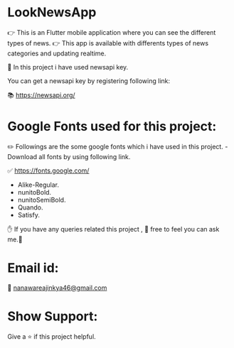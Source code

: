 # LookNewsApp
:point_right: This is an Flutter mobile application where you can see the different types of news.
:point_right: This app is available with differents types of news categories and updating realtime.

:bell: In this project i have used newsapi key.

You can get a newsapi key by registering following link:

:books: https://newsapi.org/


# Google Fonts used for this project:
:pencil2: Followings are the some google fonts which i have used in this project.
-Download all fonts by using following link.


 :white_check_mark: https://fonts.google.com/

* Alike-Regular.
* nunitoBold.
* nunitoSemiBold.
* Quando.
* Satisfy.

:raised_hand: If you have any queries related this project , :pray: free to feel you can ask me.:pray:

# Email id:
:e-mail: nanawareajinkya46@gmail.com

# Show Support:
Give a ⭐️ if this project helpful.

